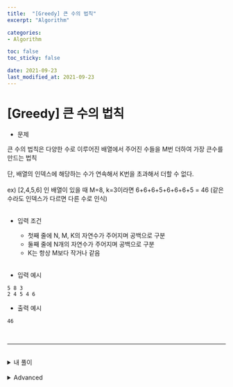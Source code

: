 ```yaml
---
title:  "[Greedy] 큰 수의 법칙"
excerpt: "Algorithm"

categories:
- Algorithm

toc: false
toc_sticky: false

date: 2021-09-23
last_modified_at: 2021-09-23
---
```


# [Greedy] 큰 수의 법칙

- 문제

큰 수의 법칙은 다양한 수로 이루어진 배열에서 주어진 수들을 M번 더하여 가장 큰수를 만드는 법칙<br><br>
단, 배열의 인덱스에 해당하는 수가 연속해서 K번을 초과해서 더할 수 없다.<br><br>
ex) [2,4,5,6] 인 배열이 있을 때 M=8, k=3이라면 6+6+6+5+6+6+6+5 = 46 (같은 수라도 인덱스가 다르면 다른 수로 인식)<br><br>
- 입력 조건
  - 첫째 줄에 N, M, K의 자연수가 주어지며 공백으로 구분
  - 둘째 줄에 N개의 자연수가 주어지며 공백으로 구분
  - K는 항상 M보다 작거나 같음<br><br>

- 입력 예시
```
5 8 3
2 4 5 4 6
```

- 출력 예시
```
46
```
<br>

<hr>

<br>

<details>
<summary>내 풀이</summary>
<div markdown="1">
<br>

```python

n, m, k = map(int, input().split())
data = list(map(int,input().split()))

# 입력 받은 수 리스트 정렬
data.sort()

# 가장 큰 수
first = data[n-1]

# 두번째 큰수
second = data[n-2]

result = 0

while True:
  for i in range(k): # 가장 큰수를 k번 더하기
    if m == 0: # m이 0이면 반복문 탈출
      break
    result += first
    m -= 1 # 더할 때 마다 m은 -1
  if m == 0: # m이 0이면 반복문 탈출
    break
  result += second # 두번째 큰 수 더하기
  m -=1

print(result)

```

</div>
</details>

<br>

<details>
<summary>Advanced</summary>
<div markdown="1">
<br>

- 위의 문제에서 봤을 때, 일정하게 반복되는 수열이 존재 (6+6+6+5)
- 반복 되는 수열의 길이 = M / (k+1)
- 가장 큰수가 등장하는 횟수 = (M/(k+1) * k)
- 가장 큰수가 더해지는 횟수 = int(M/(k+1))*k + M%(k+1)), M%(k+1) 공식은 M이 (k+1)로 나누어 떨어지지 않을 때 고려

```python
n, m, k = map(int, input().split())
data = list(map(int,input().split()))

# 입력 받은 수 리스트 정렬
data.sort()

# 가장 큰 수
first = data[n-1]

# 두번째 큰수
second = data[n-2]

# 가장 큰 수가 더해지는 횟수 계산
count = int(m/(k+1))*k
count += m % (k+1)
  
result = 0
#가장 큰 수 더하기
result += count * first
# 두번째 큰 수 더하기
result += (m-count) * second

print(result)
```
</div>
</details>